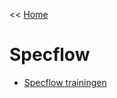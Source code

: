 << [Home](https://codewithedwin.github.io/EdwinsDocumentation/)

# Specflow
* [Specflow trainingen](https://specflow.org/learn/school/)